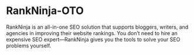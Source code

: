 # RankNinja-OTO
RankNinja is an all-in-one SEO solution that supports bloggers, writers, and agencies in improving their website rankings. You don’t need to hire an expensive SEO expert—RankNinja gives you the tools to solve your SEO problems yourself.
